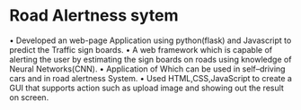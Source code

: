 # Road Alertness sytem
• Developed an web-page Application using python(flask) and Javascript to predict the Traffic sign boards.
• A web framework which is capable of alerting the user by estimating the sign boards on roads using knowledge of Neural Networks(CNN).
• Application of Which can be used in self–driving cars and in road alertness System.
• Used HTML,CSS,JavaScript to create a GUI that supports action such as upload image and showing out the result on screen.
